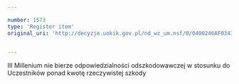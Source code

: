 ```yaml
---

number: 1573
type: 'Register item'
original_uri: 'http://decyzje.uokik.gov.pl/nd_wz_um.nsf/0/0400246AF0343FBCC125756F003B3695?OpenDocument'


---
```


III Millenium nie bierze odpowiedzialności odszkodowawczej w stosunku do Uczestników ponad kwotę rzeczywistej szkody
